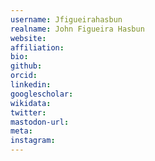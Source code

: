 ```yaml
---
username: Jfigueirahasbun
realname: John Figueira Hasbun
website: 
affiliation: 
bio: 
github: 
orcid: 
linkedin: 
googlescholar: 
wikidata: 
twitter: 
mastodon-url: 
meta:
instagram:
---
```

